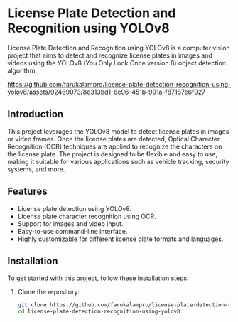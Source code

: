 # License Plate Detection and Recognition using YOLOv8

License Plate Detection and Recognition using YOLOv8 is a computer vision project that aims to detect and recognize license plates in images and videos using the YOLOv8 (You Only Look Once version 8) object detection algorithm.

https://github.com/farukalampro/license-plate-detection-recognition-using-yolov8/assets/92469073/8e313bd1-6c96-451b-991a-f87187e6f927

## Introduction

This project leverages the YOLOv8 model to detect license plates in images or video frames. Once the license plates are detected, Optical Character Recognition (OCR) techniques are applied to recognize the characters on the license plate. The project is designed to be flexible and easy to use, making it suitable for various applications such as vehicle tracking, security systems, and more.

## Features

- License plate detection using YOLOv8.
- License plate character recognition using OCR.
- Support for images and video input.
- Easy-to-use command-line interface.
- Highly customizable for different license plate formats and languages.

## Installation

To get started with this project, follow these installation steps:

1. Clone the repository:

   ```bash
   git clone https://github.com/farukalampro/license-plate-detection-recognition-using-yolov8.git
   cd license-plate-detection-recognition-using-yolov8
